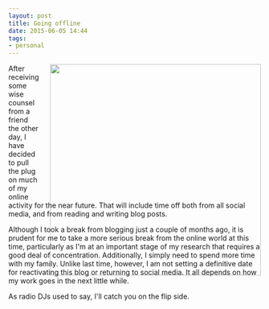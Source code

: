 ```yaml
---
layout: post
title: Going offline
date: 2015-06-05 14:44
tags:
- personal
---
```

<div style="float: right; margin: 0px 1px 0px 20px; width: 420px; height: 270px;"><img src="https://dl.dropboxusercontent.com/u/3897986/Jake%20Blog%20Images/notebook_pen.jpg" width="420"></div>

After receiving some wise counsel from a friend the other day, I have decided to pull the plug on much of my online activity for the near future. That will include time off both from all social media, and from reading and writing blog posts.

Although I took a break from blogging just a couple of months ago, it is prudent for me to take a more serious break from the online world at this time, particularly as I'm at an important stage of my research that requires a good deal of concentration. Additionally, I simply need to spend more time with my family. Unlike last time, however, I am not setting a definitive date for reactivating this blog or returning to social media. It all depends on how my work goes in the next little while.

As radio DJs used to say, I'll catch you on the flip side.
